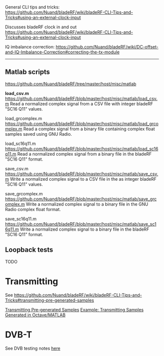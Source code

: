 General CLI tips and tricks:
https://github.com/Nuand/bladeRF/wiki/bladeRF-CLI-Tips-and-Tricks#using-an-external-clock-input

Discusses bladeRF clock in and out
https://github.com/Nuand/bladeRF/wiki/bladeRF-CLI-Tips-and-Tricks#using-an-external-clock-input

IQ imbalance correction:
https://github.com/Nuand/bladeRF/wiki/DC-offset-and-IQ-Imbalance-Correction#correcting-the-tx-module

---
## Matlab scripts

https://github.com/Nuand/bladeRF/tree/master/host/misc/matlab

**load_csv.m**          
https://github.com/Nuand/bladeRF/blob/master/host/misc/matlab/load_csv.m
                    Read a normalized complex signal from a CSV file
                    with integer bladeRF "SC16 Q11" values.

load_grcomplex.m    https://github.com/Nuand/bladeRF/blob/master/host/misc/matlab/load_grcomplex.m
                    Read a complex signal from a binary file containing
                    complex float samples saved using GNU Radio.

load_sc16q11.m      https://github.com/Nuand/bladeRF/blob/master/host/misc/matlab/load_sc16q11.m
                    Read a normalized complex signal from a binary file in the 
                    bladeRF "SC16 Q11" format.

save_csv.m          https://github.com/Nuand/bladeRF/blob/master/host/misc/matlab/save_csv.m
                    Write a normalized complex signal to a CSV file in the
                    as integer bladeRF "SC16 Q11" values.

save_grcomplex.m    https://github.com/Nuand/bladeRF/blob/master/host/misc/matlab/save_grcomplex.m
                    Write a normalized complex signal to a binary file in the
                    GNU Radio complex float format.

save_sc16q11.m      https://github.com/Nuand/bladeRF/blob/master/host/misc/matlab/save_sc16q11.m
                    Write a normalized complex signal to a binary file in the
                    bladeRF "SC16 Q11" format.



## Loopback tests

TODO


# Transmitting

See https://github.com/Nuand/bladeRF/wiki/bladeRF-CLI-Tips-and-Tricks#transmitting-pre-generated-samples

[Transmitting Pre-generated Samples](https://github.com/Nuand/bladeRF/wiki/bladeRF-CLI-Tips-and-Tricks#Transmitting_Pregenerated_Samples)
[Example: Transmitting Samples Generated in Octave/MATLAB](https://github.com/Nuand/bladeRF/wiki/bladeRF-CLI-Tips-and-Tricks#Example_Transmitting_Samples_Generated_in_OctaveMATLAB)


# DVB-T

See DVB testing notes [here](DVB-T/README.md)